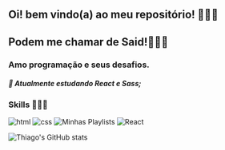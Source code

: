 ## Oi! bem vindo(a) ao meu repositório! 👷🏾‍♂️
## Podem me chamar de Said!🙋🏾‍♂️

### Amo programação e seus desafios.

##### 🧠 Atualmente estudando React e Sass;

### Skills 🧙🏾‍♂️

![html](https://img.shields.io/badge/HTML5-E34F26?style=for-the-badge&logo=html5&logoColor=white)
![css](https://img.shields.io/badge/CSS3-1572B6?style=for-the-badge&logo=css3&logoColor=white) ![Minhas Playlists](https://img.shields.io/badge/JavaScript-F7DF1E?style=for-the-badge&logo=javascript&logoColor=black)
![React](https://img.shields.io/badge/React-20232A?style=for-the-badge&logo=react&logoColor=61DAFB)

![Thiago's GitHub stats](https://github-readme-stats.vercel.app/api?username=thiagosaidm&show_icons=true&theme=tokyonight)
